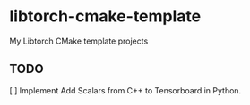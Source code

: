 # libtorch-cmake-template

My Libtorch CMake template projects

## TODO

[ ] Implement Add Scalars from C++ to Tensorboard in Python.